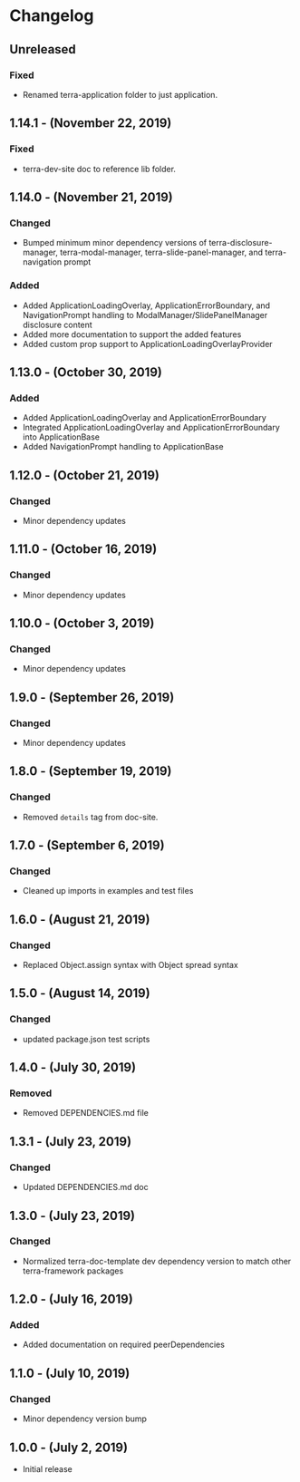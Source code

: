 Changelog
=========

Unreleased
----------
### Fixed
* Renamed terra-application folder to just application.

1.14.1 - (November 22, 2019)
------------------
### Fixed
* terra-dev-site doc to reference lib folder.

1.14.0 - (November 21, 2019)
------------------
### Changed
* Bumped minimum minor dependency versions of terra-disclosure-manager, terra-modal-manager, terra-slide-panel-manager, and terra-navigation prompt

### Added
* Added ApplicationLoadingOverlay, ApplicationErrorBoundary, and NavigationPrompt handling to ModalManager/SlidePanelManager disclosure content
* Added more documentation to support the added features
* Added custom prop support to ApplicationLoadingOverlayProvider

1.13.0 - (October 30, 2019)
------------------
### Added
* Added ApplicationLoadingOverlay and ApplicationErrorBoundary
* Integrated ApplicationLoadingOverlay and ApplicationErrorBoundary into ApplicationBase
* Added NavigationPrompt handling to ApplicationBase

1.12.0 - (October 21, 2019)
------------------
### Changed
* Minor dependency updates

1.11.0 - (October 16, 2019)
------------------
### Changed
* Minor dependency updates

1.10.0 - (October 3, 2019)
------------------
### Changed
* Minor dependency updates

1.9.0 - (September 26, 2019)
------------------
### Changed
* Minor dependency updates

1.8.0 - (September 19, 2019)
------------------
### Changed
* Removed `details` tag from doc-site.

1.7.0 - (September 6, 2019)
------------------
### Changed
* Cleaned up imports in examples and test files

1.6.0 - (August 21, 2019)
------------------
### Changed
* Replaced Object.assign syntax with Object spread syntax

1.5.0 - (August 14, 2019)
------------------
### Changed
* updated package.json test scripts

1.4.0 - (July 30, 2019)
------------------
### Removed
* Removed DEPENDENCIES.md file

1.3.1 - (July 23, 2019)
------------------
### Changed
* Updated DEPENDENCIES.md doc

1.3.0 - (July 23, 2019)
------------------
### Changed
* Normalized terra-doc-template dev dependency version to match other terra-framework packages

1.2.0 - (July 16, 2019)
------------------
### Added
* Added documentation on required peerDependencies

1.1.0 - (July 10, 2019)
------------------
### Changed
* Minor dependency version bump

1.0.0 - (July 2, 2019)
------------------
* Initial release

